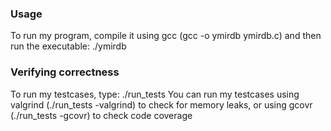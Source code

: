 ### Usage
To run my program, compile it using gcc (gcc -o ymirdb ymirdb.c) and then run the executable: ./ymirdb

### Verifying correctness
To run my testcases, type: ./run_tests
You can run my testcases using valgrind (./run_tests -valgrind) to check for memory leaks, or using gcovr (./run_tests -gcovr) to check code coverage 
